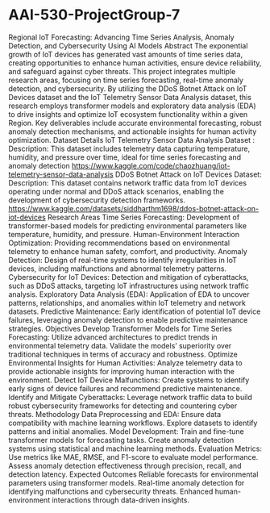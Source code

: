 # AAI-530-ProjectGroup-7
Regional IoT Forecasting: Advancing Time Series Analysis, Anomaly Detection, and Cybersecurity Using AI Models
Abstract
The exponential growth of IoT devices has generated vast amounts of time series data, creating opportunities to enhance human activities, ensure device reliability, and safeguard against cyber threats. This project integrates multiple research areas, focusing on time series forecasting, real-time anomaly detection, and cybersecurity. By utilizing the DDoS Botnet Attack on IoT Devices dataset and the IoT Telemetry Sensor Data Analysis dataset, this research employs transformer models and exploratory data analysis (EDA) to drive insights and optimize IoT ecosystem functionality within a given Region. Key deliverables include accurate environmental forecasting, robust anomaly detection mechanisms, and actionable insights for human activity optimization.
Dataset Details
IoT Telemetry Sensor Data Analysis Dataset :
Description: This dataset includes telemetry data capturing temperature, humidity, and pressure over time, ideal for time series forecasting and anomaly detection
https://www.kaggle.com/code/chaozhuang/iot-telemetry-sensor-data-analysis
DDoS Botnet Attack on IoT Devices Dataset:
Description: This dataset contains network traffic data from IoT devices operating under normal and DDoS attack scenarios, enabling the development of cybersecurity detection frameworks.
https://www.kaggle.com/datasets/siddharthm1698/ddos-botnet-attack-on-iot-devices
Research Areas
Time Series Forecasting:
Development of transformer-based models for predicting environmental parameters like temperature, humidity, and pressure.
Human-Environment Interaction Optimization:
Providing recommendations based on environmental telemetry to enhance human safety, comfort, and productivity.
Anomaly Detection:
Design of real-time systems to identify irregularities in IoT devices, including malfunctions and abnormal telemetry patterns.
Cybersecurity for IoT Devices:
Detection and mitigation of cyberattacks, such as DDoS attacks, targeting IoT infrastructures using network traffic analysis.
Exploratory Data Analysis (EDA):
Application of EDA to uncover patterns, relationships, and anomalies within IoT telemetry and network datasets.
Predictive Maintenance:
Early identification of potential IoT device failures, leveraging anomaly detection to enable predictive maintenance strategies.
Objectives
Develop Transformer Models for Time Series Forecasting:
Utilize advanced architectures to predict trends in environmental telemetry data.
Validate the models’ superiority over traditional techniques in terms of accuracy and robustness.
Optimize Environmental Insights for Human Activities:
Analyze telemetry data to provide actionable insights for improving human interaction with the environment.
Detect IoT Device Malfunctions:
Create systems to identify early signs of device failures and recommend predictive maintenance.
Identify and Mitigate Cyberattacks:
Leverage network traffic data to build robust cybersecurity frameworks for detecting and countering cyber threats.
Methodology
Data Preprocessing and EDA:
Ensure data compatibility with machine learning workflows.
Explore datasets to identify patterns and initial anomalies.
Model Development:
Train and fine-tune transformer models for forecasting tasks.
Create anomaly detection systems using statistical and machine learning methods.
Evaluation Metrics:
Use metrics like MAE, RMSE, and F1-score to evaluate model performance.
Assess anomaly detection effectiveness through precision, recall, and detection latency.
Expected Outcomes
Reliable forecasts for environmental parameters using transformer models.
Real-time anomaly detection for identifying malfunctions and cybersecurity threats.
Enhanced human-environment interactions through data-driven insights.

